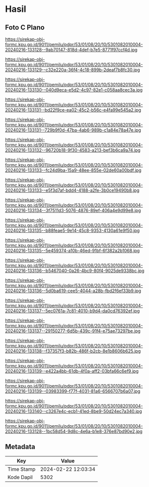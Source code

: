 # Hasil

## Foto C Plano

https://sirekap-obj-formc.kpu.go.id/9011/pemilu/pdpr/53/01/08/20/10/5301082010004-20240216-133128--9ab70147-818d-4def-b7e5-8771f97ccf4d.jpg

https://sirekap-obj-formc.kpu.go.id/9011/pemilu/pdpr/53/01/08/20/10/5301082010004-20240216-133129--c32e220a-36f4-4c18-899b-2deaf7b8fc30.jpg

https://sirekap-obj-formc.kpu.go.id/9011/pemilu/pdpr/53/01/08/20/10/5301082010004-20240216-133130--040d9eca-e5d2-4c97-82e1-c058aa8cec3a.jpg

https://sirekap-obj-formc.kpu.go.id/9011/pemilu/pdpr/53/01/08/20/10/5301082010004-20240216-133131--bd22f9ce-ea02-45c2-b56c-e4fa99e545a2.jpg

https://sirekap-obj-formc.kpu.go.id/9011/pemilu/pdpr/53/01/08/20/10/5301082010004-20240216-133131--729b9f0d-47ba-4ab6-989b-c1a84e78a47e.jpg

https://sirekap-obj-formc.kpu.go.id/9011/pemilu/pdpr/53/01/08/20/10/5301082010004-20240216-133132--96720b18-9f30-4583-a213-bef3b6ca9a74.jpg

https://sirekap-obj-formc.kpu.go.id/9011/pemilu/pdpr/53/01/08/20/10/5301082010004-20240216-133133--fc24d9ba-15a9-48ee-855e-02de60a00bdf.jpg

https://sirekap-obj-formc.kpu.go.id/9011/pemilu/pdpr/53/01/08/20/10/5301082010004-20240216-133133--e5f3d7af-bdd4-4188-a2fe-3b0ce19490b8.jpg

https://sirekap-obj-formc.kpu.go.id/9011/pemilu/pdpr/53/01/08/20/10/5301082010004-20240216-133134--3f7511d3-5076-4876-89ef-406a4e9d99e8.jpg

https://sirekap-obj-formc.kpu.go.id/9011/pemilu/pdpr/53/01/08/20/10/5301082010004-20240216-133135--b88feae5-9e14-45c8-9353-4130a61e9f50.jpg

https://sirekap-obj-formc.kpu.go.id/9011/pemilu/pdpr/53/01/08/20/10/5301082010004-20240216-133135--5e459374-a10b-46ed-91bf-6f382a2b1068.jpg

https://sirekap-obj-formc.kpu.go.id/9011/pemilu/pdpr/53/01/08/20/10/5301082010004-20240216-133136--b5467040-0a26-4bc9-80f4-9025de9338bc.jpg

https://sirekap-obj-formc.kpu.go.id/9011/pemilu/pdpr/53/01/08/20/10/5301082010004-20240216-133136--5d0ba619-cee5-4044-a28b-fbd2f6ef33b9.jpg

https://sirekap-obj-formc.kpu.go.id/9011/pemilu/pdpr/53/01/08/20/10/5301082010004-20240216-133137--5ec0761a-7c81-4010-b9d4-da0cd76392ef.jpg

https://sirekap-obj-formc.kpu.go.id/9011/pemilu/pdpr/53/01/08/20/10/5301082010004-20240216-133137--29150277-6d5b-439c-91f4-e75ae73297be.jpg

https://sirekap-obj-formc.kpu.go.id/9011/pemilu/pdpr/53/01/08/20/10/5301082010004-20240216-133138--f37357f3-b82b-486f-b2cb-8e1b8606b625.jpg

https://sirekap-obj-formc.kpu.go.id/9011/pemilu/pdpr/53/01/08/20/10/5301082010004-20240216-133139--e422a4bb-61db-4f0a-aff2-03bfa66c6ef9.jpg

https://sirekap-obj-formc.kpu.go.id/9011/pemilu/pdpr/53/01/08/20/10/5301082010004-20240216-133139--03983399-f77f-4031-81a6-6566707b6a07.jpg

https://sirekap-obj-formc.kpu.go.id/9011/pemilu/pdpr/53/01/08/20/10/5301082010004-20240216-133140--c3267e4c-ecb1-41ed-8be9-50d24ec7a340.jpg

https://sirekap-obj-formc.kpu.go.id/9011/pemilu/pdpr/53/01/08/20/10/5301082010004-20240216-133128--1bc58d54-9d8c-4e6a-b1e8-376e87bd90e2.jpg


## Metadata

| Key        | Value               |
| ---------- | ------------------- |
| Time Stamp | 2024-02-22 12:03:34 |
| Kode Dapil | 5302                |



